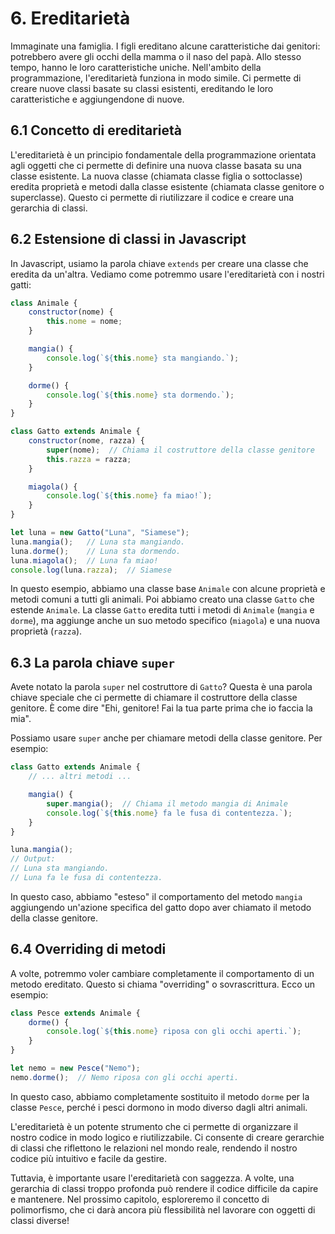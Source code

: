 # 6. Ereditarietà

Immaginate una famiglia. I figli ereditano alcune caratteristiche dai genitori: potrebbero avere gli occhi della mamma o il naso del papà. Allo stesso tempo, hanno le loro caratteristiche uniche. Nell'ambito della programmazione, l'ereditarietà funziona in modo simile. Ci permette di creare nuove classi basate su classi esistenti, ereditando le loro caratteristiche e aggiungendone di nuove.

## 6.1 Concetto di ereditarietà

L'ereditarietà è un principio fondamentale della programmazione orientata agli oggetti che ci permette di definire una nuova classe basata su una classe esistente. La nuova classe (chiamata classe figlia o sottoclasse) eredita proprietà e metodi dalla classe esistente (chiamata classe genitore o superclasse). Questo ci permette di riutilizzare il codice e creare una gerarchia di classi.

## 6.2 Estensione di classi in Javascript

In Javascript, usiamo la parola chiave `extends` per creare una classe che eredita da un'altra. Vediamo come potremmo usare l'ereditarietà con i nostri gatti:

```javascript
class Animale {
    constructor(nome) {
        this.nome = nome;
    }

    mangia() {
        console.log(`${this.nome} sta mangiando.`);
    }

    dorme() {
        console.log(`${this.nome} sta dormendo.`);
    }
}

class Gatto extends Animale {
    constructor(nome, razza) {
        super(nome);  // Chiama il costruttore della classe genitore
        this.razza = razza;
    }

    miagola() {
        console.log(`${this.nome} fa miao!`);
    }
}

let luna = new Gatto("Luna", "Siamese");
luna.mangia();   // Luna sta mangiando.
luna.dorme();    // Luna sta dormendo.
luna.miagola();  // Luna fa miao!
console.log(luna.razza);  // Siamese
```

In questo esempio, abbiamo una classe base `Animale` con alcune proprietà e metodi comuni a tutti gli animali. Poi abbiamo creato una classe `Gatto` che estende `Animale`. La classe `Gatto` eredita tutti i metodi di `Animale` (`mangia` e `dorme`), ma aggiunge anche un suo metodo specifico (`miagola`) e una nuova proprietà (`razza`).

## 6.3 La parola chiave `super`

Avete notato la parola `super` nel costruttore di `Gatto`? Questa è una parola chiave speciale che ci permette di chiamare il costruttore della classe genitore. È come dire "Ehi, genitore! Fai la tua parte prima che io faccia la mia".

Possiamo usare `super` anche per chiamare metodi della classe genitore. Per esempio:

```javascript
class Gatto extends Animale {
    // ... altri metodi ...

    mangia() {
        super.mangia();  // Chiama il metodo mangia di Animale
        console.log(`${this.nome} fa le fusa di contentezza.`);
    }
}

luna.mangia();
// Output:
// Luna sta mangiando.
// Luna fa le fusa di contentezza.
```

In questo caso, abbiamo "esteso" il comportamento del metodo `mangia` aggiungendo un'azione specifica del gatto dopo aver chiamato il metodo della classe genitore.

## 6.4 Overriding di metodi

A volte, potremmo voler cambiare completamente il comportamento di un metodo ereditato. Questo si chiama "overriding" o sovrascrittura. Ecco un esempio:

```javascript
class Pesce extends Animale {
    dorme() {
        console.log(`${this.nome} riposa con gli occhi aperti.`);
    }
}

let nemo = new Pesce("Nemo");
nemo.dorme();  // Nemo riposa con gli occhi aperti.
```

In questo caso, abbiamo completamente sostituito il metodo `dorme` per la classe `Pesce`, perché i pesci dormono in modo diverso dagli altri animali.

L'ereditarietà è un potente strumento che ci permette di organizzare il nostro codice in modo logico e riutilizzabile. Ci consente di creare gerarchie di classi che riflettono le relazioni nel mondo reale, rendendo il nostro codice più intuitivo e facile da gestire.

Tuttavia, è importante usare l'ereditarietà con saggezza. A volte, una gerarchia di classi troppo profonda può rendere il codice difficile da capire e mantenere. Nel prossimo capitolo, esploreremo il concetto di polimorfismo, che ci darà ancora più flessibilità nel lavorare con oggetti di classi diverse!
